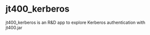 # jt400_kerberos
jt400_kerberos is an R&amp;D app to explore Kerberos authentication with  jt400.jar
